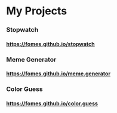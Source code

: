 # My Projects

### Stopwatch
#### https://fomes.github.io/stopwatch

### Meme Generator
#### https://fomes.github.io/meme.generator

### Color Guess
#### https://fomes.github.io/color.guess
